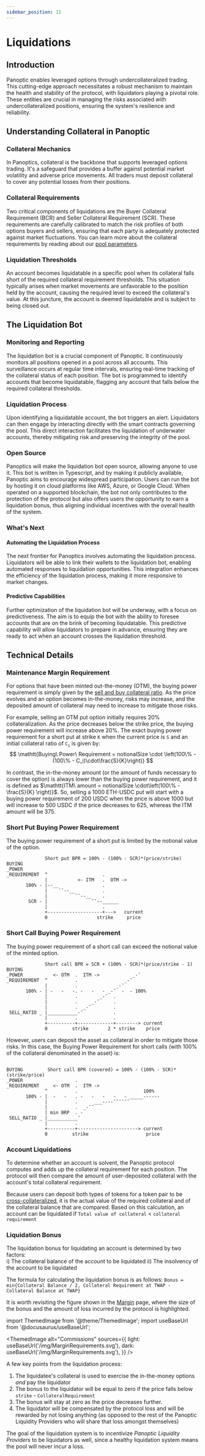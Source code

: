 ```yaml
---
sidebar_position: 11
---
```


# Liquidations

## Introduction
Panoptic enables leveraged options through undercollateralized trading. This cutting-edge approach necessitates a robust mechanism to maintain the health and stability of the protocol, with liquidators playing a pivotal role. These entities are crucial in managing the risks associated with undercollateralized positions, ensuring the system's resilience and reliability.

## Understanding Collateral in Panoptic

### Collateral Mechanics
In Panoptics, collateral is the backbone that supports leveraged options trading. It's a safeguard that provides a buffer against potential market volatility and adverse price movements. All traders must deposit collateral to cover any potential losses from their positions.

### Collateral Requirements
Two critical components of liquidations are the Buyer Collateral Requirement (BCR) and Seller Collateral Requirement (SCR). These requirements are carefully calibrated to match the risk profiles of both options buyers and sellers, ensuring that each party is adequately protected against market fluctuations. You can learn more about the collateral requirements by reading about our [pool parameters](https://panoptic.xyz/blog/gated-launch-parameters#collateral-requirements).

### Liquidation Thresholds
An account becomes liquidatable in a specific pool when its collateral falls short of the required collateral requirement thresholds. This situation typically arises when market movements are unfavorable to the position held by the account, causing the required level to exceed the collateral's value. At this juncture, the account is deemed liquidatable and is subject to being closed out.

## The Liquidation Bot

### Monitoring and Reporting
The liquidation bot is a crucial component of Panoptic. It continuously monitors all positions opened in a pool across all accounts. This surveillance occurs at regular time intervals, ensuring real-time tracking of the collateral status of each position. The bot is programmed to identify accounts that become liquidatable, flagging any account that falls below the required collateral thresholds.

### Liquidation Process
Upon identifying a liquidatable account, the bot triggers an alert. Liquidators can then engage by interacting directly with the smart contracts governing the pool. This direct interaction facilitates the liquidation of underwater accounts, thereby mitigating risk and preserving the integrity of the pool.

### Open Source
Panoptics will make the liquidation bot open source, allowing anyone to use it. This bot is written in Typescript, and by making it publicly available, Panoptic aims to encourage widespread participation. Users can run the bot by hosting it on cloud platforms like AWS, Azure, or Google Cloud. When operated on a supported blockchain, the bot not only contributes to the protection of the protocol but also offers users the opportunity to earn a liquidation bonus, thus aligning individual incentives with the overall health of the system.

### What's Next

#### Automating the Liquidation Process
The next frontier for Panoptics involves automating the liquidation process. Liquidators will be able to link their wallets to the liquidation bot, enabling automated responses to liquidation opportunities. This integration enhances the efficiency of the liquidation process, making it more responsive to market changes.

#### Predictive Capabilities
Further optimization of the liquidation bot will be underway, with a focus on predictiveness. The aim is to equip the bot with the ability to foresee accounts that are on the brink of becoming liquidatable. This predictive capability will allow liquidators to prepare in advance, ensuring they are ready to act when an account crosses the liquidation threshold.

## Technical Details

### Maintenance Margin Requirement
For options that have been minted out-the-money (OTM), the buying power requirement is simply given by the [sell and buy collateral ratio](/docs/panoptic-protocol/buying-power#buying-power-requirement-buying-options).
As the price evolves and an option becomes in-the-money, risks may increase, and the deposited amount of collateral may need to increase to mitigate those risks.

For example, selling an OTM put option initially requires 20% collateralization.
As the price decreases below the strike price, the buying power requirement will increase above 20%.
The exact buying power requirement for a short put at strike $\mathtt{K}$ when the current price is $\mathtt{S}$ and an initial collateral ratio of $\mathtt{C_i}$ is given by:
$$
\mathtt{Buying\ Power\ Requirement = notionalSize \cdot \left(100\% - (100\% - C_i)\cdot\frac{S}{K}\right)}
$$

In contrast, the in-the-money amount (or the amount of funds necessary to cover the option) is always lower than the buying power requirement, and it is defined as $\mathtt{ITM\ amount = notionalSize \cdot\left(100\% - \frac{S}{K} \right)}$.
So, selling a 1000 ETH-USDC put will start with a buying power requirement of 200 USDC when the price is above 1000 but will increase to 500 USDC if the price decreases to 625, whereas the ITM amount will be 375.


### Short Put Buying Power Requirement

The buying power requirement of a short put is limited by the notional value of the option.

```solidity
              Short put BPR = 100% - (100% - SCR)*(price/strike)
BUYING        
_POWER                       
_REQUIREMENT  ^                    .
              |           <- ITM   .  OTM ->
       100% - |--__                .         
              |    ¯¯--__          .
              |          ¯¯--__    .     
        SCR - |                ¯¯--______ 
              |                    .
              +--------------------+--->   current
              0                  strike     price

```

### Short Call Buying Power Requirement

The buying power requirement of a short call can exceed the notional value of the minted option.

```solidity
              Short call BPR = SCR + (100% - SCR)*(price/strike - 1) 
BUYING                                           
_POWER           <- OTM  .  ITM ->            _-¯
_REQUIREMENT  ^          .                 _-¯
              |          .              _-¯
       100% - | -   -   -. -   -   - _-¯  -  - 100%
              |          .        _-¯  .
              |          .     _-¯     .   
              |          .  _-¯        . 
 SELL_RATIO _ |___________-¯           .
              |          .             .
              +----------+-------------+--------> current
              0         strike       2 * strike    price

```



However, users can deposit the asset as collateral in order to mitigate those risks.
In this case, the Buying Power Requirement for short calls (with 100% of the collateral denominated in the asset) is:
```solidity

BUYING         Short call BPR (covered) = 100% - (100% - SCR)*(strike/price) 
_POWER                   .
_REQUIREMENT     <- OTM  .  ITM ->
              ^          .                        100%
       100% - |  -   -   . -   -   -   -   - _____------ 
              |          .      ___----¯¯¯¯¯¯
              |          .  _-¯¯
              | min BRP  . -     
 SELL_RATIO _ |___________¯
              |          .
              +----------+----------------------> current
              0         strike                     price

```

### Account Liquidations 

To determine whether an account is solvent, the Panoptic protocol computes and adds up the collateral requirement for each position. 
The protocol will then compare the amount of user-deposited collateral with the account's total collateral requirement.

Because users can deposit both types of tokens for a token pair to be [cross-collateralized](docs/panoptic-protocol/collateral#cross-collateralization), it is the actual value of the required collateral and of the collateral balance that are compared.
Based on this calculation, an account can be liquidated if `Total value of collateral` < `collateral requirement`


### Liquidation Bonus

The liquidation bonus for liquidating an account is determined by two factors:  
i) The collateral balance of the account to be liquidated
ii) The insolvency of the account to be liquidated

The formula for calculating the liquidation bonus is as follows:
`Bonus = min{Collateral Balance / 2, Collateral Requirement at TWAP - Collateral Balance at TWAP}`

It is worth revisiting the figure shown in the [Margin](/docs/panoptic-protocol/margin) page, where the size of the bonus and the amount of loss incurred by the protocol is highlighted.

import ThemedImage from '@theme/ThemedImage';
import useBaseUrl from '@docusaurus/useBaseUrl';


<ThemedImage
  alt="Commissions"
  sources={{
    light: useBaseUrl('/img/MarginRequirements.svg'),
    dark: useBaseUrl('/img/MarginRequirements.svg'),
  }}
/>

A few key points from the liquidation process:

1. The liquidatee's collateral is used to exercise the in-the-money options *and* pay the liquidator
2. The bonus to the liquidator will be equal to zero if the price falls below `strike` - `CollateralRequirement`
3. The bonus will stay at zero as the price decreases further.
4. The liquidator will be compensated by the protocol loss and will be rewarded by not losing anything (as opposed to the rest of the Panoptic Liquidity Providers who will share that loss amongst themselves)

The goal of the liquidation system is to incentivize *Panoptic Liquidity Providers* to be liquidators as well, since a healthy liquidation system means the pool will never incur a loss.
